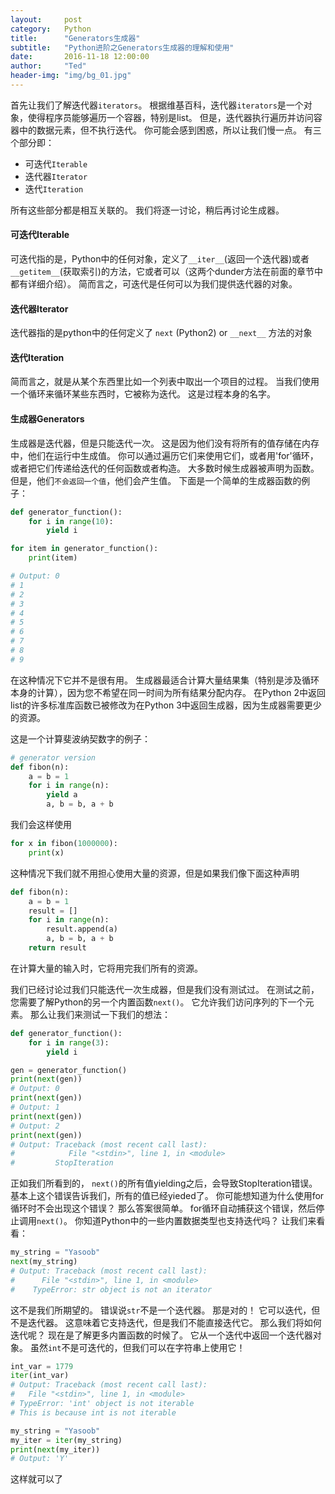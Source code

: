 ```yaml
---
layout:     post
category:   Python
title:      "Generators生成器"
subtitle:   "Python进阶之Generators生成器的理解和使用"
date:       2016-11-18 12:00:00
author:     "Ted"
header-img: "img/bg_01.jpg"
---
```


首先让我们了解迭代器`iterators`。 根据维基百科，迭代器`iterators`是一个对象，使得程序员能够遍历一个容器，特别是list。 但是，迭代器执行遍历并访问容器中的数据元素，但不执行迭代。 你可能会感到困惑，所以让我们慢一点。 有三个部分即：

- 可迭代`Iterable`
- 迭代器`Iterator`
- 迭代`Iteration`

所有这些部分都是相互关联的。 我们将逐一讨论，稍后再讨论生成器。

#### 可迭代Iterable

可迭代指的是，Python中的任何对象，定义了`__iter__`(返回一个迭代器)或者`__getitem__`(获取索引)的方法，它或者可以（这两个dunder方法在前面的章节中都有详细介绍）。 简而言之，可迭代是任何可以为我们提供迭代器的对象。

#### 迭代器Iterator

迭代器指的是python中的任何定义了 `next` (Python2) or `__next__` 方法的对象

#### 迭代Iteration

简而言之，就是从某个东西里比如一个列表中取出一个项目的过程。 当我们使用一个循环来循环某些东西时，它被称为迭代。 这是过程本身的名字。

#### 生成器Generators

生成器是迭代器，但是只能迭代一次。 这是因为他们没有将所有的值存储在内存中，他们在运行中生成值。 你可以通过遍历它们来使用它们，或者用'for'循环，或者把它们传递给迭代的任何函数或者构造。 大多数时候生成器被声明为函数。 但是，他们`不会返回一个值`，他们会产生值。 下面是一个简单的生成器函数的例子：

```python
def generator_function():
    for i in range(10):
        yield i

for item in generator_function():
    print(item)

# Output: 0
# 1
# 2
# 3
# 4
# 5
# 6
# 7
# 8
# 9
```

在这种情况下它并不是很有用。 生成器最适合计算大量结果集（特别是涉及循环本身的计算），因为您不希望在同一时间为所有结果分配内存。 在Python 2中返回list的许多标准库函数已被修改为在Python 3中返回生成器，因为生成器需要更少的资源。

这是一个计算斐波纳契数字的例子：

```python
# generator version
def fibon(n):
    a = b = 1
    for i in range(n):
        yield a
        a, b = b, a + b
```

我们会这样使用

```python
for x in fibon(1000000):
    print(x)
```

这种情况下我们就不用担心使用大量的资源，但是如果我们像下面这种声明

```python
def fibon(n):
    a = b = 1
    result = []
    for i in range(n):
        result.append(a)
        a, b = b, a + b
    return result
```

在计算大量的输入时，它将用完我们所有的资源。 

我们已经讨论过我们只能迭代一次生成器，但是我们没有测试过。 在测试之前，您需要了解Python的另一个内置函数`next()`。 它允许我们访问序列的下一个元素。 那么让我们来测试一下我们的想法：

```python
def generator_function():
    for i in range(3):
        yield i

gen = generator_function()
print(next(gen))
# Output: 0
print(next(gen))
# Output: 1
print(next(gen))
# Output: 2
print(next(gen))
# Output: Traceback (most recent call last):
#            File "<stdin>", line 1, in <module>
#         StopIteration
```

正如我们所看到的， `next()`的所有值yielding之后，会导致StopIteration错误。 基本上这个错误告诉我们，所有的值已经yieded了。 你可能想知道为什么使用for循环时不会出现这个错误？ 那么答案很简单。 for循环自动捕获这个错误，然后停止调用`next()`。 你知道Python中的一些内置数据类型也支持迭代吗？ 让我们来看看：

```python
my_string = "Yasoob"
next(my_string)
# Output: Traceback (most recent call last):
#      File "<stdin>", line 1, in <module>
#    TypeError: str object is not an iterator
```

这不是我们所期望的。 错误说`str`不是一个迭代器。 那是对的！ 它可以迭代，但不是迭代器。 这意味着它支持迭代，但是我们不能直接迭代它。 那么我们将如何迭代呢？ 现在是了解更多内置函数的时候了。 它从一个迭代中返回一个迭代器对象。 虽然`int`不是可迭代的，但我们可以在字符串上使用它！

```python
int_var = 1779
iter(int_var)
# Output: Traceback (most recent call last):
#   File "<stdin>", line 1, in <module>
# TypeError: 'int' object is not iterable
# This is because int is not iterable

my_string = "Yasoob"
my_iter = iter(my_string)
print(next(my_iter))
# Output: 'Y'
```

这样就可以了